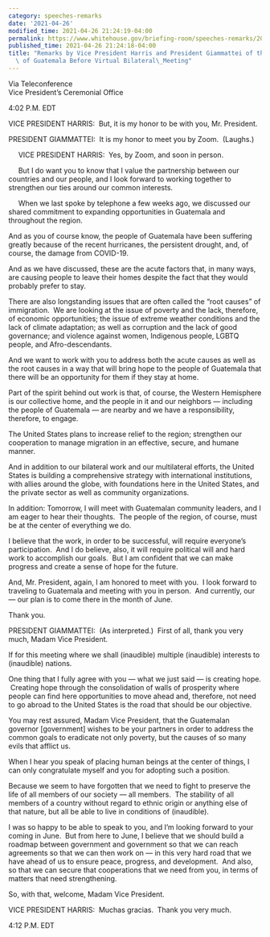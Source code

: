 ```yaml
---
category: speeches-remarks
date: '2021-04-26'
modified_time: 2021-04-26 21:24:19-04:00
permalink: https://www.whitehouse.gov/briefing-room/speeches-remarks/2021/04/26/remarks-by-vice-president-harris-and-president-giammattei-of-the-republic-of-guatemala-before-virtual-bilateral-meeting/
published_time: 2021-04-26 21:24:18-04:00
title: "Remarks by Vice President Harris and President Giammattei of the Republic\
  \ of Guatemala Before Virtual Bilateral\_Meeting"
---
```

 
Via Teleconference  
Vice President’s Ceremonial Office  

4:02 P.M. EDT  
  
VICE PRESIDENT HARRIS:  But, it is my honor to be with you, Mr.
President.   
  
PRESIDENT GIAMMATTEI:  It is my honor to meet you by Zoom.  (Laughs.)  
  
     VICE PRESIDENT HARRIS:  Yes, by Zoom, and soon in person.    
  
     But I do want you to know that I value the partnership between our
countries and our people, and I look forward to working together to
strengthen our ties around our common interests.   
  
     When we last spoke by telephone a few weeks ago, we discussed our
shared commitment to expanding opportunities in Guatemala and throughout
the region.  
  
And as you of course know, the people of Guatemala have been suffering
greatly because of the recent hurricanes, the persistent drought, and,
of course, the damage from COVID-19.   
  
And as we have discussed, these are the acute factors that, in many
ways, are causing people to leave their homes despite the fact that they
would probably prefer to stay.  
  
There are also longstanding issues that are often called the “root
causes” of immigration.  We are looking at the issue of poverty and the
lack, therefore, of economic opportunities; the issue of extreme weather
conditions and the lack of climate adaptation; as well as corruption and
the lack of good governance; and violence against women, Indigenous
people, LGBTQ people, and Afro-descendants.  
  
And we want to work with you to address both the acute causes as well as
the root causes in a way that will bring hope to the people of Guatemala
that there will be an opportunity for them if they stay at home.     
  
Part of the spirit behind out work is that, of course, the Western
Hemisphere is our collective home, and the people in it and our
neighbors — including the people of Guatemala — are nearby and we have a
responsibility, therefore, to engage.  
  
The United States plans to increase relief to the region; strengthen our
cooperation to manage migration in an effective, secure, and humane
manner.   
  
And in addition to our bilateral work and our multilateral efforts, the
United States is building a comprehensive strategy with international
institutions, with allies around the globe, with foundations here in the
United States, and the private sector as well as community
organizations.  
  
In addition: Tomorrow, I will meet with Guatemalan community leaders,
and I am eager to hear their thoughts.  The people of the region, of
course, must be at the center of everything we do.  
  
I believe that the work, in order to be successful, will require
everyone’s participation.  And I do believe, also, it will require
political will and hard work to accomplish our goals.  But I am
confident that we can make progress and create a sense of hope for the
future.    
  
And, Mr. President, again, I am honored to meet with you.  I look
forward to traveling to Guatemala and meeting with you in person.  And
currently, our — our plan is to come there in the month of June.  
  
Thank you.    
  
PRESIDENT GIAMMATTEI:  (As interpreted.)  First of all, thank you very
much, Madam Vice President.   
  
If for this meeting where we shall (inaudible) multiple (inaudible)
interests to (inaudible) nations.    
  
One thing that I fully agree with you — what we just said — is creating
hope.  Creating hope through the consolidation of walls of prosperity
where people can find here opportunities to move ahead and, therefore,
not need to go abroad to the United States is the road that should be
our objective.  
  
You may rest assured, Madam Vice President, that the Guatemalan governor
\[government\] wishes to be your partners in order to address the common
goals to eradicate not only poverty, but the causes of so many evils
that afflict us.  
  
When I hear you speak of placing human beings at the center of things, I
can only congratulate myself and you for adopting such a position.  
  
Because we seem to have forgotten that we need to fight to preserve the
life of all members of our society — all members.  The stability of all
members of a country without regard to ethnic origin or anything else of
that nature, but all be able to live in conditions of (inaudible).  
  
I was so happy to be able to speak to you, and I’m looking forward to
your coming in June.  But from here to June, I believe that we should
build a roadmap between government and government so that we can reach
agreements so that we can then work on — in this very hard road that we
have ahead of us to ensure peace, progress, and development.  And also,
so that we can secure that cooperations that we need from you, in terms
of matters that need strengthening.    
  
So, with that, welcome, Madam Vice President.    
  
VICE PRESIDENT HARRIS:  Muchas gracias.  Thank you very much.    
  
4:12 P.M. EDT

